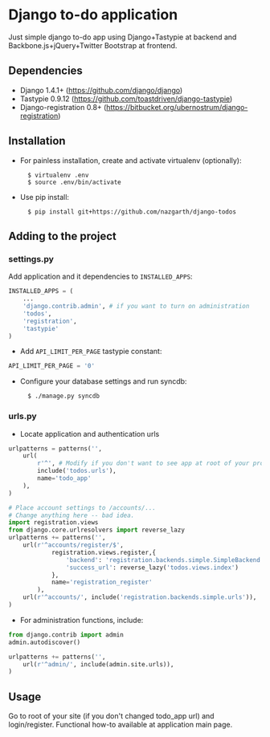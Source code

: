 # Django to-do application

Just simple django to-do app using Django+Tastypie at backend and Backbone.js+jQuery+Twitter Bootstrap at frontend.

## Dependencies

+ Django 1.4.1+ (https://github.com/django/django)
+ Tastypie 0.9.12 (https://github.com/toastdriven/django-tastypie)
+ Django-registration 0.8+ (https://bitbucket.org/ubernostrum/django-registration)

## Installation

+ For painless installation, create and activate virtualenv (optionally):
        
        $ virtualenv .env
        $ source .env/bin/activate

+ Use pip install:

        $ pip install git+https://github.com/nazgarth/django-todos

## Adding to the project

### settings.py

 Add application and it dependencies to `INSTALLED_APPS`:

```python
INSTALLED_APPS = (
    ...
    'django.contrib.admin', # if you want to turn on administration 
    'todos',
    'registration',
    'tastypie'
)
```

+ Add `API_LIMIT_PER_PAGE` tastypie constant:

```python
API_LIMIT_PER_PAGE = '0'
```

+ Configure your database settings and run syncdb:
        
        $ ./manage.py syncdb

### urls.py

+ Locate application and authentication urls

```python
urlpatterns = patterns('',
    url(
        r'^', # Modify if you don't want to see app at root of your project
        include('todos.urls'), 
        name='todo_app'
    ),
)

# Place account settings to /accounts/...
# Change anything here -- bad idea.
import registration.views
from django.core.urlresolvers import reverse_lazy
urlpatterns += patterns('',
    url(r'^accounts/register/$',
            registration.views.register,{
                'backend': 'registration.backends.simple.SimpleBackend',
                'success_url': reverse_lazy('todos.views.index')
            },
            name='registration_register' 
        ),
    url(r'^accounts/', include('registration.backends.simple.urls')),
)
```

+ For administration functions, include:

```python
from django.contrib import admin
admin.autodiscover()

urlpatterns += patterns('',
    url(r'^admin/', include(admin.site.urls)),
)
```

## Usage
Go to root of your site (if you don't changed todo_app url) and login/register. Functional how-to available at application main page.